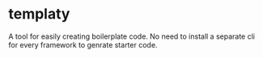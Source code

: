 # templaty
A tool for easily creating boilerplate code. No need to install a separate cli for every framework to genrate starter code.
